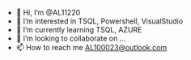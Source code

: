 - 👋 Hi, I’m @AL11220
- 👀 I’m interested in TSQL, Powershell, VisualStudio
- 🌱 I’m currently learning TSQL, AZURE
- 💞️ I’m looking to collaborate on ...
- 📫 How to reach me AL100023@outlook.com

<!---
AL11220/AL11220 is a ✨ special ✨ repository because its `README.md` (this file) appears on your GitHub profile.
You can click the Preview link to take a look at your changes.
--->
